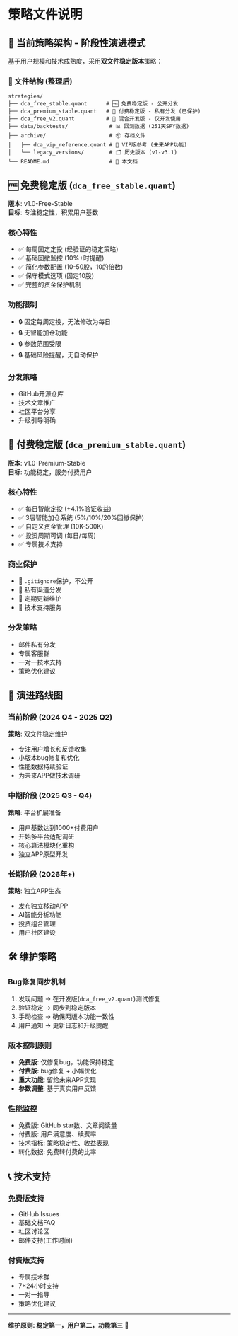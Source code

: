 # 策略文件说明

## 🎯 当前策略架构 - 阶段性演进模式

基于用户规模和技术成熟度，采用**双文件稳定版本**策略：

### 📁 文件结构 (整理后)
```
strategies/
├── dca_free_stable.quant      # 🆓 免费稳定版 - 公开分发
├── dca_premium_stable.quant   # 💎 付费稳定版 - 私有分发 (已保护)
├── dca_free_v2.quant          # 🔧 混合开发版 - 仅开发使用
├── data/backtests/             # 📊 回测数据 (251天SPY数据)
├── archive/                    # 📦 存档文件
│   ├── dca_vip_reference.quant # 👑 VIP版参考 (未来APP功能)
│   └── legacy_versions/        # 🗂️ 历史版本 (v1-v3.1)
└── README.md                   # 📖 本文档
```

## 🆓 免费稳定版 (`dca_free_stable.quant`)

**版本**: v1.0-Free-Stable  
**目标**: 专注稳定性，积累用户基数

### 核心特性
- ✅ 每周固定定投 (经验证的稳定策略)
- ✅ 基础回撤监控 (10%+时提醒)
- ✅ 简化参数配置 (10-50股，10的倍数)
- ✅ 保守模式选项 (固定10股)
- ✅ 完整的资金保护机制

### 功能限制
- 🔒 固定每周定投，无法修改为每日
- 🔒 无智能加仓功能
- 🔒 参数范围受限
- 🔒 基础风险提醒，无自动保护

### 分发策略
- GitHub开源仓库
- 技术文章推广
- 社区平台分享
- 升级引导明确

## 💎 付费稳定版 (`dca_premium_stable.quant`)

**版本**: v1.0-Premium-Stable  
**目标**: 功能稳定，服务付费用户

### 核心特性
- ✅ 每日智能定投 (+4.1%验证收益)
- ✅ 3层智能加仓系统 (5%/10%/20%回撤保护)
- ✅ 自定义资金管理 (10K-500K)
- ✅ 投资周期可调 (每日/每周)
- ✅ 专属技术支持

### 商业保护
- 🔐 `.gitignore`保护，不公开
- 🔐 私有渠道分发
- 🔐 定期更新维护
- 🔐 技术支持服务

### 分发策略
- 邮件私有分发
- 专属客服群
- 一对一技术支持
- 策略优化建议

## 🚀 演进路线图

### 当前阶段 (2024 Q4 - 2025 Q2)
**策略**: 双文件稳定维护
- 专注用户增长和反馈收集
- 小版本bug修复和优化
- 性能数据持续验证
- 为未来APP做技术调研

### 中期阶段 (2025 Q3 - Q4)
**策略**: 平台扩展准备
- 用户基数达到1000+付费用户
- 开始多平台适配调研
- 核心算法模块化重构
- 独立APP原型开发

### 长期阶段 (2026年+)
**策略**: 独立APP生态
- 发布独立移动APP
- AI智能分析功能
- 投资组合管理
- 用户社区建设

## 🛠️ 维护策略

### Bug修复同步机制
1. 发现问题 → 在开发版(`dca_free_v2.quant`)测试修复
2. 验证稳定 → 同步到稳定版本
3. 手动检查 → 确保两版本功能一致性
4. 用户通知 → 更新日志和升级提醒

### 版本控制原则
- **免费版**: 仅修复bug，功能保持稳定
- **付费版**: bug修复 + 小幅优化
- **重大功能**: 留给未来APP实现
- **参数调整**: 基于真实用户反馈

### 性能监控
- 免费版: GitHub star数、文章阅读量
- 付费版: 用户满意度、续费率
- 技术指标: 策略稳定性、收益表现
- 转化数据: 免费转付费的比率

## 📞 技术支持

### 免费版支持
- GitHub Issues
- 基础文档FAQ
- 社区讨论区
- 邮件支持(工作时间)

### 付费版支持  
- 专属技术群
- 7×24小时支持
- 一对一指导
- 策略优化建议

---

**维护原则: 稳定第一，用户第二，功能第三** 🎯